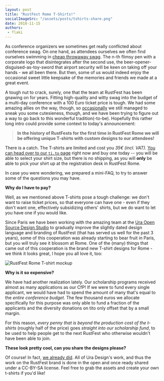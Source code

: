 ```yaml
---
layout: post
title: "RustFest Rome T-Shirts!"
socialImageSrc: "/assets/posts/tshirts-share.png"
date: 2018-11-15
authors:
 - flaki
---
```

As conference organizers we sometimes get really conflicted about conference swag. On one hand, as attendees ourselves we often find ourselves swimming in [cheap throwaway swag](https://twitter.com/SandraPersing/status/1059602095941111808). The n-th flimsy pen with a corporate logo that disintegrates after the second use, the beer-opener-disguised-as-toy-sword that airport security will be keen on taking off your hands - we all been there. But then, some of us would indeed enjoy the occasional sweet little keepsake of the memories and friends we made at a great event.

A tough nut to crack, surely, one that the team at RustFest has been gnawing on for years. Fitting high-quality and witty swag into the budget of a multi-day conference with a 100 Euro ticket price is tough. We had some amazing allies on the way, though, so [occasionally](https://twitter.com/mackwic/status/914108033134989312) we still managed to sneak you some cutesieness, though, and we have been trying to figure out a way to go back to this wonderful tradition(-to-be). Hopefully this rather long intro could provide some context to today's announcement:

> **In the history of RustFests for the first time in RustFest Rome we will
> be offering unique T-shirts with custom designs to our attendees!**

There is a catch. The T-shirts are limited and cost you _35€ (incl. VAT)._ [You can head over to our `ti.to` page](https://ti.to/asquera-event-ug/rustfest-rome-2018/) right now and buy one today -- you will be able to select your shirt size, but there is no shipping, as you will **only** be able to pick your shirt up at the registration desk in RustFest Rome.

In case you were wondering, we prepared a mini-FAQ, to try to answer some of the questions you may have.

**Why do I have to pay?**

Well, as we mentioned above T-shirts pose a tough challenge: we don't want to raise ticket prices, so that everyone can have one - even if they don't want one, effectively subsidizing others' shirts, but we do want to let you have one if you would like.

Since Paris we have been working with the amazing team at the [Ura Open Source Design Studio](https://ura.design/) to gradually improve the slightly dated design language and branding of RustFest (that has served us well for the past 3 years), some of this cooperation was already starting to bear fruit in Paris, but you will truly see it blossom at Rome. One of the (many) things that came out of this cooperation is the brand new T-shirt designs for Rome - we think it looks great, I hope you all love it, too:

![RustFest Rome T-shirt mockup](/assets/posts/rustfest-rome-attendee-tshirt.png)

**Why is it so expensive?**

We have had another realization lately. Our scholarship programs received almost as many applications as our CfP! If we were to fund every single applicant, we would have had to spend the amount of many that's equal to the _entire conference budget._ The few thousand euros we allocate specifically for this purpose was only able to fund a fraction of the applicants and the diversity donations on tito only offset that by a small margin.

For this reason, _every penny that is beyond the production cost of the t-shirts_ (roughly half of the price) goes _straight into our scholarship fund_, to be used to help people get to the next RustFest who otherwise wouldn't have been able to join.

**These look pretty cool, can you share the designs please?**

Of course! In fact, [we already did](https://github.com/uracreative/works/tree/master/RustFestRome%202018/T-Shirts). All of Ura Design's work, and thus the work on the RustFest brand is done in the open and once ready shared under a CC-BY-SA license. Feel free to grab the assets and create your own t-shirts if you'd like!
